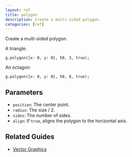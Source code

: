 ```yaml
---
layout: ref
title: polygon
description: Create a multi-sided polygon.
categories: [ref]
---
```

Create a multi-sided polygon.

A triangle:

    g.polygon({x: 0, y: 0}, 50, 3, true);

An octagon:

    g.polygon({x: 0, y: 0}, 50, 8, true);

## Parameters
- `position`: The center point.
- `radius`: The size / 2.
- `sides`: The number of sides.
- `align`: If `true`, aligns the polygon to the horizontal axis.

## Related Guides
- [Vector Graphics](/guide/vector.html)
